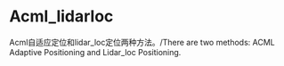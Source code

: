 # Acml_lidarloc
Acml自适应定位和lidar_loc定位两种方法。/There are two methods: ACML Adaptive Positioning and Lidar_loc Positioning.
